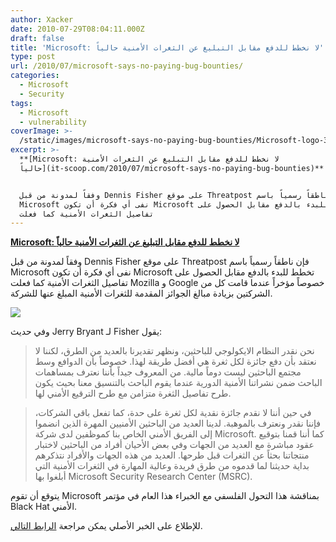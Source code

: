 ```yaml
---
author: Xacker
date: 2010-07-29T08:04:11.000Z
draft: false
title: 'Microsoft: لا نخطط للدفع مقابل التبليغ عن الثغرات الأمنية حالياً'
type: post
url: /2010/07/microsoft-says-no-paying-bug-bounties/
categories:
  - Microsoft
  - Security
tags:
  - Microsoft
  - vulnerability
coverImage: >-
  /static/images/microsoft-says-no-paying-bug-bounties/Microsoft-logo-300x218.jpg
excerpt: >-
  **[Microsoft: لا نخطط للدفع مقابل التبليغ عن الثغرات الأمنية
  حالياً](it-scoop.com/2010/07/microsoft-says-no-paying-bug-bounties)**


  وفقاً لمدونة من قبل Dennis Fisher على موقع Threatpost فإن ناطقاً رسمياً باسم
  Microsoft نفى أي فكرة أن تكون Microsoft تخطط للبدء بالدفع مقابل الحصول على
  تفاصيل الثغرات الأمنية كما فعلت
---
```

**[Microsoft: لا نخطط للدفع مقابل التبليغ عن الثغرات الأمنية حالياً](it-scoop.com/2010/07/microsoft-says-no-paying-bug-bounties)**

وفقاً لمدونة من قبل Dennis Fisher على موقع Threatpost فإن ناطقاً رسمياً باسم Microsoft نفى أي فكرة أن تكون Microsoft تخطط للبدء بالدفع مقابل الحصول على تفاصيل الثغرات الأمنية كما فعلت Mozilla و Google خصوصاً مؤخراً عندما قامت كل من الشركتين بزيادة مبالغ الجوائز المقدمة للثغرات الأمنية المبلغ عنها للشركة.

![](/static/images/microsoft-says-no-paying-bug-bounties/Microsoft-logo-300x218.jpg)

وفي حديث Jerry Bryant لـ Fisher يقول:

> نحن نقدر النظام الايكولوجي للباحثين، ونظهر تقديرنا بالعديد من الطرق، لكننا لا نعتقد بأن دفع جائزة لكل ثغرة هي أفضل طريقة لهذا. خصوصاً بأن الدوافع وسط مجتمع الباحثين ليست دوماً مالية. من المعروف جيداً بأننا نعترف بمساهمات الباحث ضمن نشراتنا الأمنية الدورية عندما يقوم الباحث بالتنسيق معنا بحيث يكون طرح تفاصيل الثغرة متزامن مع طرح الترقيع الأمني لها.

> في حين أننا لا نقدم جائزة نقدية لكل ثغرة على حدة، كما تفعل باقي الشركات، فإننا نقدر ونعترف بالموهبة. لدينا العديد من الباحثين الأمنيين المهرة الذين انضموا إلى الفريق الأمني الخاص بنا كموظفين لدى شركة Microsoft. كما أننا قمنا بتوقيع عقود مباشرة مع العديد من الجهات وفي بعض الأحيان أفراد من الباحثين لاختبار منتجاتنا بحثاً عن الثغرات قبل طرحها. العديد من هذه الجهات والأفراد نتذكرهم بداية حديثنا لما قدموه من طرق فريدة وعالية المهارة في الثغرات الأمنية التي أبلغوا بها Microsoft Security Research Center (MSRC).

يتوقع أن تقوم Microsoft بمناقشة هذا التحول الفلسفي مع الخبراء هذا العام في مؤتمر Black Hat الأمني.

للإطلاع على الخبر الأصلي يمكن مراجعة [الرابط التالي](http://threatpost.com/en_us/blogs/microsoft-says-no-paying-bug-bounties-072210).
